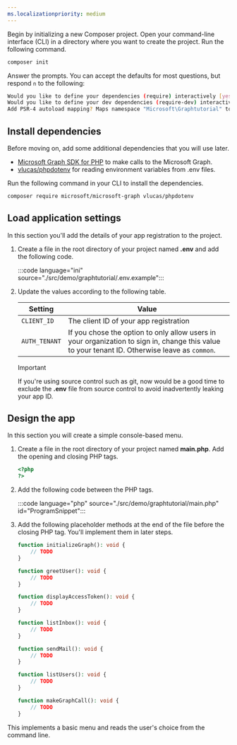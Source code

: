 ```yaml
---
ms.localizationpriority: medium
---
```


<!-- markdownlint-disable MD041 -->

Begin by initializing a new Composer project. Open your command-line interface (CLI) in a directory where you want to create the project. Run the following command.

```bash
composer init
```

Answer the prompts. You can accept the defaults for most questions, but respond `n` to the following:

```bash
Would you like to define your dependencies (require) interactively [yes]? n
Would you like to define your dev dependencies (require-dev) interactively [yes]? n
Add PSR-4 autoload mapping? Maps namespace "Microsoft\Graphtutorial" to the entered relative path. [src/, n to skip]: n
```

## Install dependencies

Before moving on, add some additional dependencies that you will use later.

- [Microsoft Graph SDK for PHP](https://github.com/microsoftgraph/msgraph-sdk-php) to make calls to the Microsoft Graph.
- [vlucas/phpdotenv](https://github.com/vlucas/phpdotenv) for reading environment variables from .env files.

Run the following command in your CLI to install the dependencies.

```bash
composer require microsoft/microsoft-graph vlucas/phpdotenv
```

## Load application settings

In this section you'll add the details of your app registration to the project.

1. Create a file in the root directory of your project named **.env** and add the following code.

    :::code language="ini" source="./src/demo/graphtutorial/.env.example":::

1. Update the values according to the following table.

    | Setting | Value |
    |---------|-------|
    | `CLIENT_ID` | The client ID of your app registration |
    | `AUTH_TENANT` | If you chose the option to only allow users in your organization to sign in, change this value to your tenant ID. Otherwise leave as `common`. |

    > [!IMPORTANT]
    > If you're using source control such as git, now would be a good time to exclude the **.env** file from source control to avoid inadvertently leaking your app ID.

## Design the app

In this section you will create a simple console-based menu.

1. Create a file in the root directory of your project named **main.php**. Add the opening and closing PHP tags.

    ```php
    <?php
    ?>
    ```

1. Add the following code between the PHP tags.

    :::code language="php" source="./src/demo/graphtutorial/main.php" id="ProgramSnippet":::

1. Add the following placeholder methods at the end of the file before the closing PHP tag. You'll implement them in later steps.

    ```php
    function initializeGraph(): void {
        // TODO
    }

    function greetUser(): void {
        // TODO
    }

    function displayAccessToken(): void {
        // TODO
    }

    function listInbox(): void {
        // TODO
    }

    function sendMail(): void {
        // TODO
    }

    function listUsers(): void {
        // TODO
    }

    function makeGraphCall(): void {
        // TODO
    }
    ```

This implements a basic menu and reads the user's choice from the command line.
